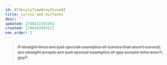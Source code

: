 ```yaml
---
id: 8f3knzlp7caw0zuy3zvux02
title: Curves and Surfaces
desc: ''
updated: 1740211192363
created: 1740203503217
nav_order: 2
---
```

> ~~If straight lines are just special examples of curves that aren't curved, are straight people are just special examples of gay people who aren't gay?~~


